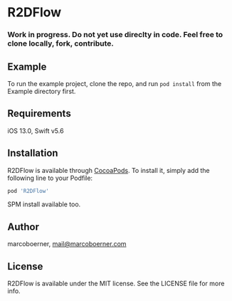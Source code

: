 # R2DFlow

### Work in progress. Do not yet use direclty in code. Feel free to clone locally, fork, contribute.

## Example

To run the example project, clone the repo, and run `pod install` from the Example directory first.

## Requirements

iOS 13.0, Swift v5.6

## Installation

R2DFlow is available through [CocoaPods](https://cocoapods.org). To install
it, simply add the following line to your Podfile:

```ruby
pod 'R2DFlow'
```

SPM install available too.

## Author

marcoboerner, mail@marcoboerner.com

## License

R2DFlow is available under the MIT license. See the LICENSE file for more info.
